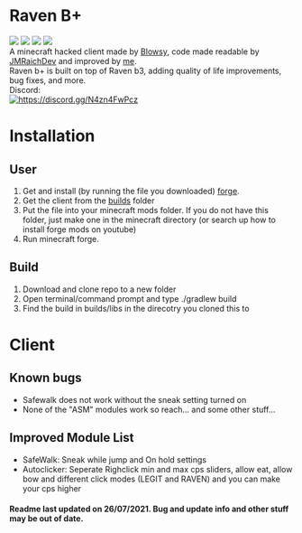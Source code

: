 # Raven B+
![](https://img.shields.io/github/license/Kopamed/Raven-bPLUS)
![](https://img.shields.io/github/languages/code-size/Kopamed/Raven-bPLUS?style=flat-square)
![](https://img.shields.io/tokei/lines/github/Kopamed/Raven-bPLUS?style=flat-square)
![](https://img.shields.io/github/languages/top/Kopamed/Raven-bPLUS) <br>
A minecraft hacked client made by [Blowsy](https://www.youtube.com/c/blowsy/featured), code made readable by [JMRaichDev](https://github.com/JMRaichDev) and improved by [me](https://github.com/Kopamed).<br>
Raven b+ is built on top of Raven b3, adding quality of life improvements, bug fixes, and more.<br>
Discord:<br>
<a href="https://discord.gg/N4zn4FwPcz"><img src="https://invidget.switchblade.xyz/N4zn4FwPcz" alt="https://discord.gg/N4zn4FwPcz"/></a>

# Installation

## User
1. Get and install (by running the file you downloaded) [forge](https://files.minecraftforge.net/net/minecraftforge/forge/index_1.8.9.html 'forge'). 
2. Get the client from the [builds](https://github.com/Kopamed/Raven-bPLUS/tree/main/build/libs 'Builds') folder
3. Put the file into your minecraft mods folder. If you do not have this folder, just make one in the minecraft directory (or search up how to install forge mods on youtube)
4. Run minecraft forge.

## Build
1. Download and clone repo to a new folder
2. Open terminal/command prompt and type ./gradlew build
3. Find the build in builds/libs in the direcotry you cloned this to

# Client
## Known bugs
 - Safewalk does not work without the sneak setting turned on
 - None of the "ASM" modules work so reach... and some other stuff...

## Improved Module List
 - SafeWalk: Sneak while jump and On hold settings
 - Autoclicker: Seperate Righclick min and max cps sliders, allow eat, allow bow and different click modes (LEGIT and RAVEN) and you can make your cps higher


#### Readme last updated on 26/07/2021. Bug and update info and other stuff may be out of date. 
